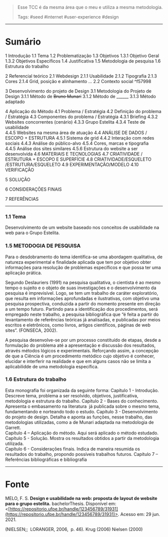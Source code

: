 > Esse TCC é da mesma área que o meu e utiliza a mesma metodologia.
> 
> Tags: #seed #internet #user-experience #design 

---
# Sumário

1 Introdução
	1.1 Tema
	1.2 Problematização
	1.3 Objetivos
		1.3.1 Objetivo Geral
		1.3.2 Objetivos Específicos
	1.4 Justificativa
	1.5 Metodologia de pesquisa
	1.6 Estrutura do trabalho

2 Referencial teórico
	2.1 Webdesign
		2.1.1 Usabilidade
		2.1.2 Tipografia
		2.1.3 Cores
		2.1.4 Grid, posição e alinhamento
		...
	2.2 Contexto social ^f57998

3 Desenvolvimento do projeto de Design
	3.1 Metodologia do Projeto de Design
		3.1.1 Método de ~~Bruno Munari~~
		3.1.2 Método de ______
		3.1.3 Método adaptado
	
4 Aplicação do Método
	4.1 Problema / Estratégia
	4.2 Definição do problema / Estratégia
	4.3 Componentes do problema / Estratégia
		4.3.1 Briefing 
		4.3.2 Websites concorrentes (cenário) 
		4.3.3 Grupo Estelita 
		4.3.4 Teste de usabilidade  
		4.4.5 Websites na mesma área de atuação 
	4.4 ANÁLISE DE DADOS / ESCOPO + ESTRUTURA 
		4.5.1 Sistema de grid 
		4.4.2 Interação com redes sociais 
		4.4.3 Análise do público-alvo
		4.5.4 Cores, marcas e tipografia  
		4.4.5 Análise dos sites similares 
		4.5.6 Estrutura do website a ser desenvolvida 
	4.6 MATERIAIS E TECNOLOGIAS 
	4.7 CRIATIVIDADE / ESTRUTURA + ESCOPO E SUPERFÍCIE 
	4.8 CRIATIVIDADE/ESQUELETO /ESTRUTURA/ESQUELETO
	4.9 EXPERIMENTAÇÃO/MODELO 
	4.10 VERIFICAÇÃO  

5 SOLUÇÃO  

6 CONSIDERAÇÕES FINAIS 

7 REFERÊNCIAS 

---
### 1.1 Tema
Desenvolvimento de um website baseado nos conceitos de usabilidade na  
web para o Grupo Estelita.

### 1.5 METODOGIA DE PESQUISA
Para o desdobramento do tema identifica-se uma abordagem qualitativa, de 
natureza experimental e finalidade aplicada que tem por objetivo obter informações 
para resolução de problemas específicos e que possa ter uma aplicação prática. 

Segundo Deslauriers (1991) na pesquisa qualitativa, o cientista é ao mesmo tempo o 
sujeito e o objeto de suas investigações e o desenvolvimento da pesquisa é 
imprevisível. Logo, se tem um trabalho de caráter exploratório, que resulta em 
informações aprofundadas e ilustrativas, com objetivo uma pesquisa prospectiva, 
conduzida a partir do momento presente em direção a um tempo futuro.
Partindo para a identificação dos procedimentos, será empregado neste 
trabalho, a pesquisa bibliográfica que “é feita a partir do levantamento de referências 
teóricas já analisadas, e publicadas por meios escritos e eletrônicos, como livros, 
artigos científicos, páginas de web sites”. (FONSECA, 2002).

A pesquisa desenvolve-se por um processo constituído de etapas, desde a 
formulação do problema até a apresentação e discussão dos resultados, através 
métodos lógicos e experimentais. Reforçando assim, a concepção de que a Ciência é um procedimento metódico cujo objetivo é conhecer, elucidar e interferir na realidade e que em alguns casos não se limita a aplicabilidde de uma metodologia específica. 

### 1.6 Estrutura do trabalho
Esta monografia foi organizada da seguinte forma: 
Capítulo 1 - Introdução. Descreve tema, problema a ser resolvido, objetivos, 
justificativa, metodologia e estrutura do trabalho. 
Capítulo 2 - Bases do conhecimento. Apresenta o embasamento na literatura  já publicada sobre o mesmo tema, fundamentando e norteando todo o estudo. 
Capítulo 3 - Desenvolvimento do projeto de design. Detalha e aponta as funções, nesse trabalho, das metodologias utilizadas, como a de Munari adaptada na metodologia de Garrett.  
Capítulo 4 – Aplicação do método. Aqui será aplicado o método estudado.  
Capítulo 5 - Solução. Mostra os resultados obtidos a partir da metodologia utilizada.  
Capítulo 6 - Considerações finais. Indica de maneira resumida os resultados do trabalho, propondo possíveis trabalhos futuros. 
Capítulo 7 – Referências bibliográficas e bibliografia


----
# Fonte
MELO, F. S. **Design e usabilidade na web: proposta de layout de website para o grupo estelita.** bachelorThesis. Disponível em: <[https://repositorio.ufpe.br/handle/123456789/31931](https://repositorio.ufpe.br/handle/123456789/31931)>. Acesso em: 29 jun. 2021.


   (NIELSEN;;  LORANGER, 2006,  p. 46).
      Krug (2006)
   Nielsen (2000)